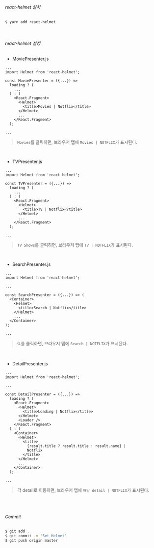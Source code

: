 ###### react-helmet 설치

```bash
$ yarn add react-helmet
```

<br>

###### react-helmet 설정

- MoviePresenter.js

```react
...
import Helmet from 'react-helmet';

const MoviePresenter = ({...}) =>
  loading ? (
    ...
  ) : (
    <React.Fragment>
      <Helmet>
        <title>Movies | Notflix</title>
      </Helmet>
      ...
    </React.Fragment>
  );

...
```

> `Movies`를 클릭하면, 브라우저 탭에 `Movies | NOTFLIX`가 표시된다.

<br>

- TVPresenter.js

```react
...
import Helmet from 'react-helmet';

const TVPresenter = ({...}) =>
  loading ? (
    ...
  ) : (
    <React.Fragment>
      <Helmet>
        <title>TV | Notflix</title>
      </Helmet>
      ...
    </React.Fragment>
  );

...
```

> `TV Shows`를 클릭하면, 브라우저 탭에 `TV | NOTFLIX`가 표시된다.

<br>

- SearchPresenter.js

```react
...
import Helmet from 'react-helmet';

...

const SearchPresenter = ({...}) => (
  <Container>
    <Helmet>
      <title>Search | Notflix</title>
    </Helmet>
    ...
  </Container>
);

...
```

> `🔍`를 클릭하면, 브라우저 탭에 `Search | NOTFLIX`가 표시된다.

<br>

- DetailPresenter.js

```react
...
import Helmet from 'react-helmet';

...

const DetailPresenter = ({...}) =>
  loading ? (
    <React.Fragment>
      <Helmet>
        <title>Loading | Notflix</title>
      </Helmet>
      <Loader />
    </React.Fragment>
  ) : (
    <Container>
      <Helmet>
        <title>
          {result.title ? result.title : result.name} |
          Notflix
        </title>
      </Helmet>
      ...
    </Container>
  );

...
```

> 각 detail로 이동하면, 브라우저 탭에 `해당 detail | NOTFLIX`가 표시된다.

<br>

<br>

###### Commit

```bash
$ git add .
$ git commit -m 'Set Helmet'
$ git push origin master
```

<br>

<br>